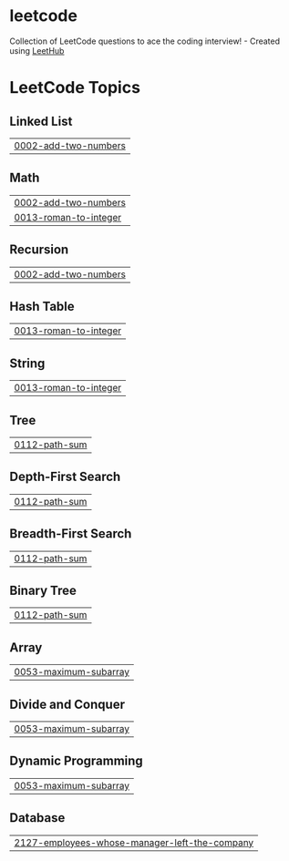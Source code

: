 # leetcode
Collection of LeetCode questions to ace the coding interview! - Created using [LeetHub](https://github.com/QasimWani/LeetHub)

<!---LeetCode Topics Start-->
# LeetCode Topics
## Linked List
|  |
| ------- |
| [0002-add-two-numbers](https://github.com/Medom5/leetcode/tree/master/0002-add-two-numbers) |
## Math
|  |
| ------- |
| [0002-add-two-numbers](https://github.com/Medom5/leetcode/tree/master/0002-add-two-numbers) |
| [0013-roman-to-integer](https://github.com/Medom5/leetcode/tree/master/0013-roman-to-integer) |
## Recursion
|  |
| ------- |
| [0002-add-two-numbers](https://github.com/Medom5/leetcode/tree/master/0002-add-two-numbers) |
## Hash Table
|  |
| ------- |
| [0013-roman-to-integer](https://github.com/Medom5/leetcode/tree/master/0013-roman-to-integer) |
## String
|  |
| ------- |
| [0013-roman-to-integer](https://github.com/Medom5/leetcode/tree/master/0013-roman-to-integer) |
## Tree
|  |
| ------- |
| [0112-path-sum](https://github.com/Medom5/leetcode/tree/master/0112-path-sum) |
## Depth-First Search
|  |
| ------- |
| [0112-path-sum](https://github.com/Medom5/leetcode/tree/master/0112-path-sum) |
## Breadth-First Search
|  |
| ------- |
| [0112-path-sum](https://github.com/Medom5/leetcode/tree/master/0112-path-sum) |
## Binary Tree
|  |
| ------- |
| [0112-path-sum](https://github.com/Medom5/leetcode/tree/master/0112-path-sum) |
## Array
|  |
| ------- |
| [0053-maximum-subarray](https://github.com/Medom5/leetcode/tree/master/0053-maximum-subarray) |
## Divide and Conquer
|  |
| ------- |
| [0053-maximum-subarray](https://github.com/Medom5/leetcode/tree/master/0053-maximum-subarray) |
## Dynamic Programming
|  |
| ------- |
| [0053-maximum-subarray](https://github.com/Medom5/leetcode/tree/master/0053-maximum-subarray) |
## Database
|  |
| ------- |
| [2127-employees-whose-manager-left-the-company](https://github.com/Medom5/leetcode/tree/master/2127-employees-whose-manager-left-the-company) |
<!---LeetCode Topics End-->